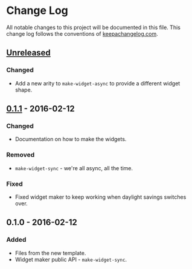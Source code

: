 # Change Log
All notable changes to this project will be documented in this file. This change log follows the conventions of [keepachangelog.com](http://keepachangelog.com/).

## [Unreleased][unreleased]
### Changed
- Add a new arity to `make-widget-async` to provide a different widget shape.

## [0.1.1] - 2016-02-12
### Changed
- Documentation on how to make the widgets.

### Removed
- `make-widget-sync` - we're all async, all the time.

### Fixed
- Fixed widget maker to keep working when daylight savings switches over.

## 0.1.0 - 2016-02-12
### Added
- Files from the new template.
- Widget maker public API - `make-widget-sync`.

[unreleased]: https://github.com/your-name/opt/compare/0.1.1...HEAD
[0.1.1]: https://github.com/your-name/opt/compare/0.1.0...0.1.1

